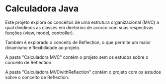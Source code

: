 # Calculadora Java

Este projeto explora os conceitos de uma estrutura organizacional (MVC) a qual dividimos as classes em diretórios de acorco com suas respectivas funções (view, model, controller).

Também é explorado o conceito de Reflection, o que permite um maior dinamismo e flexibilidade ao projeto.

A pasta "Calculadora MVC" contém o projeto sem os estudos sobre o conceito de Reflection.

A pasta "Calculadora MVCwithReflection" contém o projeto com os estudos sobre o conceito de Reflection.
